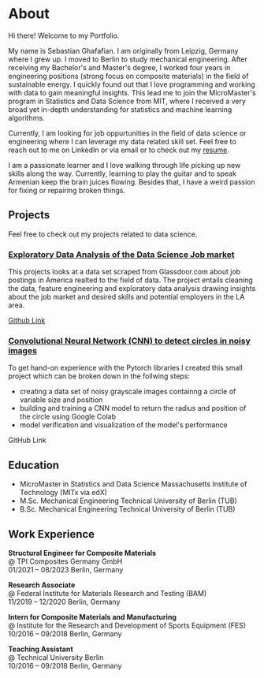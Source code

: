 # About
Hi there! Welcome to my Portfolio.

My name is Sebastian Ghafafian. I am originally from Leipzig, Germany where I grew up. I moved to Berlin to study mechanical engineering. After receiving my Bachelor's and Master's degree, I worked four years in engineering positions (strong focus on composite materials) in the field of sustainable energy. I quickly found out that I love programming and working with data to gain meaningful insights. This lead me to join the MicroMaster's program in Statistics and Data Science from MIT, where I received a very broad yet in-depth understanding for statistics and machine learning algorithms.

Currently, I am looking for job oppurtunities in the field of data science or engineering where I can leverage my data related skill set. Feel free to reach out to me on LinkedIn or via email or to check out my [resume](https://github.com/SebastianGhafafian/Portfolio/blob/main/docs/assets/resume/CV_SebastianGhafafian.pdf). 

I am a passionate learner and I love walking through life picking up new skills along the way. Currently, learning to play the guitar and to speak Armenian keep the brain juices flowing. Besides that, I have a weird passion for fixing or repairing broken things.

## Projects

Feel free to check out my projects related to data science. 

### [Exploratory Data Analysis of the Data Science Job market](https://sebastianghafafian.github.io/Portfolio/EDA.html)

This projects looks at a data set scraped from Glassdoor.com about job postings in America realted to the field of data. The project entails cleaning the data, feature engineering and exploratory data analysis drawing insights about the job market and desired skills and potential employers in the LA area.

[Github Link](https://github.com/SebastianGhafafian/EDA_Data_Science_Job_Market)


### [Convolutional Neural Network (CNN) to detect circles in noisy images](https://sebastianghafafian.github.io/Portfolio/CNN.html)

To get hand-on experience with the Pytorch libraries I created this small project which can be broken down in the follwing steps:
* creating a data set of noisy grayscale images containng a circle of variable size and position
* building and training a CNN model to return the radius and position of the circle using Google Colab
* model verification and visualization of the model's performance

GitHub Link
  
## Education

* MicroMaster in Statistics and Data Science Massachusetts Institute of Technology (MITx via edX)
* M.Sc. Mechanical Engineering Technical University of Berlin (TUB)
* B.Sc. Mechanical Engineering Technical University of Berlin (TUB)

## Work Experience

**Structural Engineer for Composite Materials** \
@ TPI Composites Germany GmbH \
01/2021 – 08/2023 Berlin, Germany

**Research Associate** \
@ Federal Institute for Materials Research and Testing (BAM) \
11/2019 – 12/2020 Berlin, Germany

**Intern for Composite Materials and Manufacturing** \
@ Institute for the Research and Development of Sports Equipment (FES) \
10/2016 – 09/2018 Berlin, Germany

**Teaching Assistant** \
@ Technical University Berlin \
10/2016 – 09/2018 Berlin, Germany


